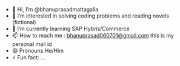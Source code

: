 - 👋 Hi, I’m @bhanuprasadmattagalla
- 👀 I’m interested in solving coding problems and reading novels (fictional)
- 🌱 I’m currently learning SAP Hybris/Commerce
- 📫 How to reach me : bhanuprasad060701@gmail.com this is my personal mail id
- 😄 Pronouns:He/Him
- ⚡ Fun fact: ...

<!---
bhanuprasadmattagalla/bhanuprasadmattagalla is a ✨ special ✨ repository because its `README.md` (this file) appears on your GitHub profile.
You can click the Preview link to take a look at your changes.
--->
